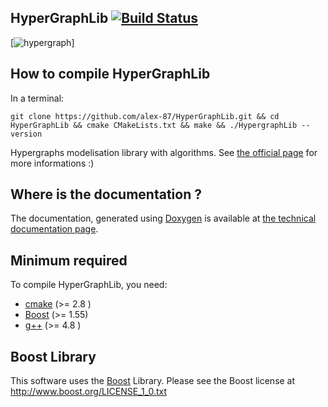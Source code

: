 HyperGraphLib [![Build Status](https://travis-ci.org/alex-87/HyperGraphLib.svg?branch=master)](https://travis-ci.org/alex-87/HyperGraphLib)
-------------
[![hypergraph](http://alex-87.github.io/HyperGraphLib/images/hypergraph.png)]

How to compile HyperGraphLib
-------------

In a terminal:

`git clone https://github.com/alex-87/HyperGraphLib.git && cd HyperGraphLib && cmake CMakeLists.txt && make && ./HypergraphLib --version`

Hypergraphs modelisation library with algorithms. See [the official page](https://alex-87.github.io/HyperGraphLib) for more informations :)

Where is the documentation ?
-------------

The documentation, generated using [Doxygen](http://www.doxygen.org) is available at [the technical documentation page](https://alex-87.github.io/HyperGraphLib/doc).


Minimum required
-------------

To compile HyperGraphLib, you need:

  - [cmake](https://github.com/Kitware/CMake) (>= 2.8 ) 
  - [Boost](http://www.boost.org) (>= 1.55)
  - [g++](https://gcc.gnu.org)   (>= 4.8 )

Boost Library
-------------

This software uses the [Boost](https://www.boost.org/) Library. Please see the Boost license at http://www.boost.org/LICENSE_1_0.txt 

